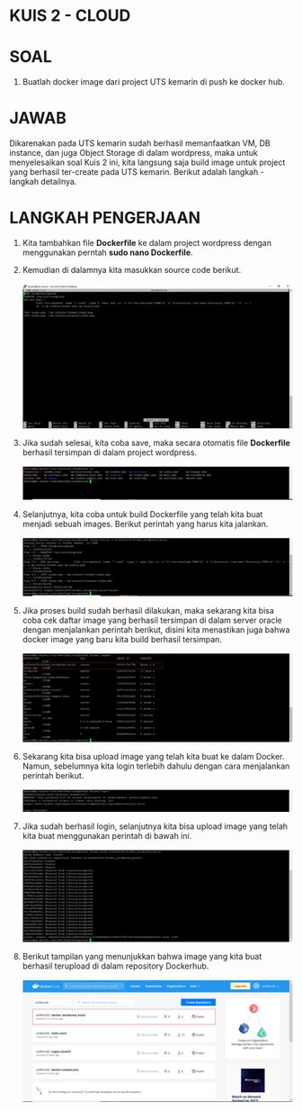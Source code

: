 # KUIS 2 - CLOUD

# SOAL

1. Buatlah docker image dari project UTS kemarin di push ke docker hub.

#

# JAWAB

Dikarenakan pada UTS kemarin sudah berhasil memanfaatkan VM, DB instance, dan juga Object Storage di dalam wordpress, maka untuk menyelesaikan soal Kuis 2 ini, kita langsung saja build image untuk project yang berhasil ter-create pada UTS kemarin. Berikut adalah langkah - langkah detailnya.

#

# LANGKAH PENGERJAAN

1. Kita tambahkan file <b>Dockerfile</b> ke dalam project wordpress dengan menggunakan perntah <b>sudo nano Dockerfile</b>.

2. Kemudian di dalamnya kita masukkan source code berikut.<br><br>
![Screenshot](img/langkah1.png)<br>

3. Jika sudah selesai, kita coba save, maka secara otomatis file <b>Dockerfile</b> berhasil tersimpan di dalam project wordpress.<br><br>
![Screenshot](img/langkah2.png)<br>

4. Selanjutnya, kita coba untuk build Dockerfile yang telah kita buat menjadi sebuah images. Berikut perintah yang harus kita jalankan.<br><br>
![Screenshot](img/langkah3.png)<br>

5. Jika proses build sudah berhasil dilakukan, maka sekarang kita bisa coba cek daftar image yang berhasil tersimpan di dalam server oracle dengan menjalankan perintah berikut, disini kita menastikan juga bahwa docker image yang baru kita build berhasil tersimpan.<br><br>
![Screenshot](img/langkah4.png)<br>

6. Sekarang kita bisa upload image yang telah kita buat ke dalam Docker. Namun, sebelumnya kita login terlebih dahulu dengan cara menjalankan perintah berikut.<br><br>
![Screenshot](img/langkah5.png)<br>

7. Jika sudah berhasil login, selanjutnya kita bisa upload image yang telah kita buat menggunakan perintah di bawah ini.<br><br>
![Screenshot](img/langkah6.png)<br>

8. Berikut tampilan yang menunjukkan bahwa image yang kita buat berhasil terupload di dalam repository Dockerhub.<br><br>
![Screenshot](img/langkah7.png)<br>
